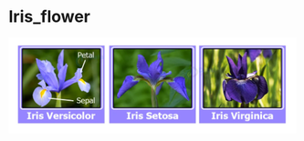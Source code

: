 # Iris_flower

<img src="https://github.com/YasamanMoradifard/Iris_flower/blob/main/Iris_classes.png">
